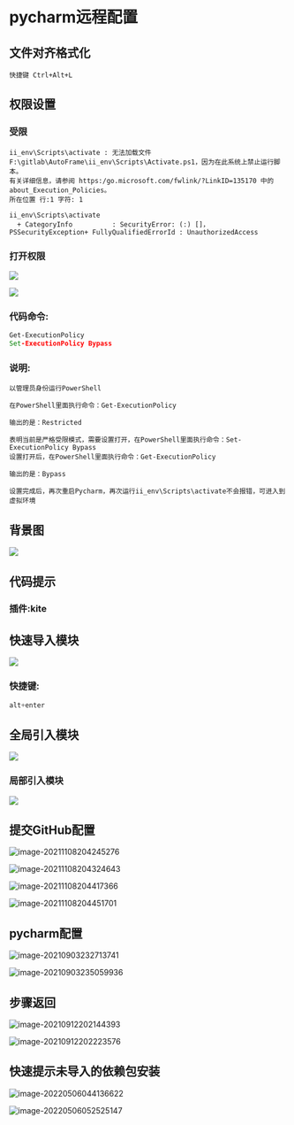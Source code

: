 # pycharm远程配置

## 文件对齐格式化

```text
快捷键 Ctrl+Alt+L
```



## 权限设置

### 受限

```text
ii_env\Scripts\activate : 无法加载文件 F:\gitlab\AutoFrame\ii_env\Scripts\Activate.ps1，因为在此系统上禁止运行脚本。
有关详细信息，请参阅 https:/go.microsoft.com/fwlink/?LinkID=135170 中的 about_Execution_Policies。
所在位置 行:1 字符: 1

ii_env\Scripts\activate
  + CategoryInfo          : SecurityError: (:) []，PSSecurityException+ FullyQualifiedErrorId : UnauthorizedAccess
```

### 打开权限

![](./assets/1.png)

![](./assets/2.png)

### 代码命令:

```cmd
Get-ExecutionPolicy
Set-ExecutionPolicy Bypass
```

### 说明:

```text
以管理员身份运行PowerShell

在PowerShell里面执行命令：Get-ExecutionPolicy

输出的是：Restricted

表明当前是严格受限模式，需要设置打开，在PowerShell里面执行命令：Set-ExecutionPolicy Bypass
设置打开后，在PowerShell里面执行命令：Get-ExecutionPolicy

输出的是：Bypass

设置完成后，再次重启Pycharm，再次运行ii_env\Scripts\activate不会报错，可进入到虚拟环境
```

## 背景图

![](./assets/image-20220909084319449.png)

## 代码提示

### 插件:kite

## 快速导入模块

![](./assets/image-20211102215701307.png)

### 快捷键:

```python
alt+enter
```



## 全局引入模块

![](./assets/image-20211102220013040.png)

### 局部引入模块

![](./assets/image-20211102220154459.png)

## 提交GitHub配置

![image-20211108204245276](./assets/image-20211108204245276.png)

![image-20211108204324643](./assets/image-20211108204324643.png)

![image-20211108204417366](./assets/image-20211108204417366.png)

![image-20211108204451701](./assets/image-20211108204451701.png)

## pycharm配置

![image-20210903232713741](./assets/image-20210903232713741.png)

![image-20210903235059936](./assets/image-20210903235059936.png)

## 步骤返回

![image-20210912202144393](./assets/image-20210912202144393.png)



![image-20210912202223576](./assets/image-20210912202223576.png)

## 快速提示未导入的依赖包安装

![image-20220506044136622](./assets/image-20220506044136622.png)

![image-20220506052525147](./assets/image-20220506052525147.png)